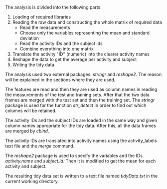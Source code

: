 The analysis is divided into the following parts:
1. Loading of required libraries
2. Reading the raw data and constructing the whole matrix of required data
	* Read the measurements
	* Choose only the variables representing the mean and standard deviation
	* Read the activity IDs and the subject ids
	* Combine everything into one matrix
3. Translate the activity "ID" (numeric) into the clearer activity names
4. Reshape the data to get the average per activity and subject
5. Writing the tidy data

The analysis used two external packages: *stringr* and *reshape2*. The reason will be explained in the sections where they are used.

The features are read and then they are used as column names in reading the measurements of the test and training sets. After that the two data frames are merged with the test set and then the training set. The *stringr* package is used for the function *str_detect* in order to find out which columns will be retained.

The activity IDs and the subject IDs are loaded in the same way and given column names appropriate for the tidy data. After this, all the data frames are merged by *cbind*.

The activity IDs are translated into activity names using the activity_labels text file and the *merge* command. 

The *reshape2* package is used to specify the variables and the IDs *activity.name* and *subject.id*. Then it is modified to get the mean for each activity and subject.

The resulting tidy data set is written to a text file named *tidyData.txt* in the current working directory.
